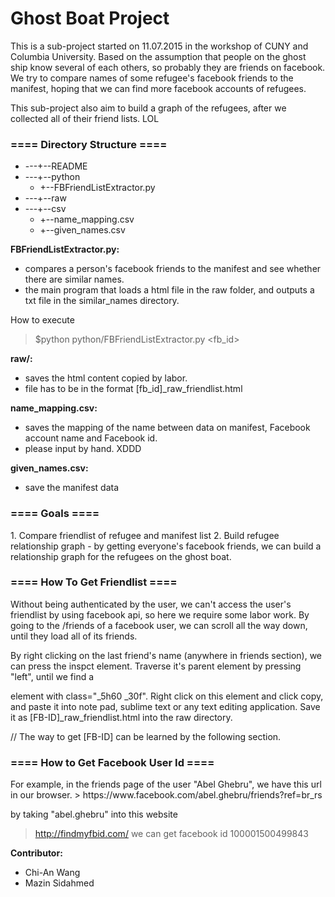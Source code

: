 <h1>Ghost Boat Project</h1>
<p>
This is a sub-project started on 11.07.2015 in the workshop of CUNY and Columbia University. Based on the assumption that people on the ghost ship know several of each others, so probably they are friends on facebook. We try to compare names of some refugee's facebook friends to the manifest, hoping that we can find more facebook accounts of refugees.
</p>
<p>
This sub-project also aim to build a graph of the refugees, after we collected all of their friend lists. LOL
</p>

<h3>==== Directory Structure ====</h3>

* ---+--README
* ---+--python
	* +--FBFriendListExtractor.py
* ---+--raw
* ---+--csv
	* +--name_mapping.csv
	* +--given_names.csv


**FBFriendListExtractor.py:**
- compares a person's facebook friends to the manifest and see whether there are similar names.
- the main program that loads a html file in the raw folder, and outputs a txt file in the similar_names directory.

How to execute
> $python python/FBFriendListExtractor.py <fb_id>


**raw/:**
- saves the html content copied by labor.
- file has to be in the format [fb_id]_raw_friendlist.html

**name_mapping.csv:**
- saves the mapping of the name between data on manifest, Facebook account name and Facebook id.
- please input by hand. XDDD

**given_names.csv:**
- save the manifest data


<h3>==== Goals ====</h3>
1. Compare friendlist of refugee and manifest list
2. Build refugee relationship graph
	- by getting everyone's facebook friends, we can build a relationship graph for the refugees on the ghost boat.


<h3>==== How To Get Friendlist ====</h3>
<p>
Without being authenticated by the user, we can't access the user's friendlist by using facebook api, so here we require some labor work. By going to the /friends of a facebook user, we can scroll all the way down, until they load all of its friends. 
</p>
<p>
By right clicking on the last friend's name (anywhere in friends section), we can press the inspct element. Traverse it's parent element by pressing "left", until we find a <div> element with class="_5h60 _30f". Right click on this element and click copy, and paste it into note pad, sublime text or any text editing application. 
Save it as [FB-ID]_raw_friendlist.html into the raw directory.
</p>
// The way to get [FB-ID] can be learned by the following section.


<h3>==== How to Get Facebook User Id ====</h3>
For example, in the friends page of the user "Abel Ghebru", we have this url in our browser.
> https://www.facebook.com/abel.ghebru/friends?ref=br_rs

by taking "abel.ghebru" into this website 
> http://findmyfbid.com/
we can get facebook id 
> 100001500499843

**Contributor:**
- Chi-An Wang
- Mazin Sidahmed 
